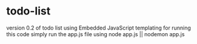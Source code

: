 # todo-list
version 0.2 of todo list using Embedded JavaScript templating
for running this code simply run the app.js file using node app.js || nodemon app.js
